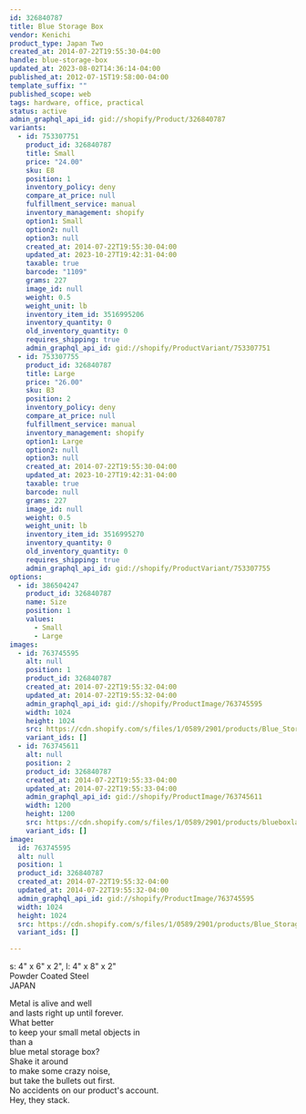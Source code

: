 ```yaml
---
id: 326840787
title: Blue Storage Box
vendor: Kenichi
product_type: Japan Two
created_at: 2014-07-22T19:55:30-04:00
handle: blue-storage-box
updated_at: 2023-08-02T14:36:14-04:00
published_at: 2012-07-15T19:58:00-04:00
template_suffix: ""
published_scope: web
tags: hardware, office, practical
status: active
admin_graphql_api_id: gid://shopify/Product/326840787
variants:
  - id: 753307751
    product_id: 326840787
    title: Small
    price: "24.00"
    sku: E8
    position: 1
    inventory_policy: deny
    compare_at_price: null
    fulfillment_service: manual
    inventory_management: shopify
    option1: Small
    option2: null
    option3: null
    created_at: 2014-07-22T19:55:30-04:00
    updated_at: 2023-10-27T19:42:31-04:00
    taxable: true
    barcode: "1109"
    grams: 227
    image_id: null
    weight: 0.5
    weight_unit: lb
    inventory_item_id: 3516995206
    inventory_quantity: 0
    old_inventory_quantity: 0
    requires_shipping: true
    admin_graphql_api_id: gid://shopify/ProductVariant/753307751
  - id: 753307755
    product_id: 326840787
    title: Large
    price: "26.00"
    sku: B3
    position: 2
    inventory_policy: deny
    compare_at_price: null
    fulfillment_service: manual
    inventory_management: shopify
    option1: Large
    option2: null
    option3: null
    created_at: 2014-07-22T19:55:30-04:00
    updated_at: 2023-10-27T19:42:31-04:00
    taxable: true
    barcode: null
    grams: 227
    image_id: null
    weight: 0.5
    weight_unit: lb
    inventory_item_id: 3516995270
    inventory_quantity: 0
    old_inventory_quantity: 0
    requires_shipping: true
    admin_graphql_api_id: gid://shopify/ProductVariant/753307755
options:
  - id: 386504247
    product_id: 326840787
    name: Size
    position: 1
    values:
      - Small
      - Large
images:
  - id: 763745595
    alt: null
    position: 1
    product_id: 326840787
    created_at: 2014-07-22T19:55:32-04:00
    updated_at: 2014-07-22T19:55:32-04:00
    admin_graphql_api_id: gid://shopify/ProductImage/763745595
    width: 1024
    height: 1024
    src: https://cdn.shopify.com/s/files/1/0589/2901/products/Blue_Storage_Box_Large.jpeg?v=1406073332
    variant_ids: []
  - id: 763745611
    alt: null
    position: 2
    product_id: 326840787
    created_at: 2014-07-22T19:55:33-04:00
    updated_at: 2014-07-22T19:55:33-04:00
    admin_graphql_api_id: gid://shopify/ProductImage/763745611
    width: 1200
    height: 1200
    src: https://cdn.shopify.com/s/files/1/0589/2901/products/blueboxlarge.jpeg?v=1406073333
    variant_ids: []
image:
  id: 763745595
  alt: null
  position: 1
  product_id: 326840787
  created_at: 2014-07-22T19:55:32-04:00
  updated_at: 2014-07-22T19:55:32-04:00
  admin_graphql_api_id: gid://shopify/ProductImage/763745595
  width: 1024
  height: 1024
  src: https://cdn.shopify.com/s/files/1/0589/2901/products/Blue_Storage_Box_Large.jpeg?v=1406073332
  variant_ids: []

---
```


s: 4" x 6" x 2", l: 4" x 8" x 2"   
Powder Coated Steel  
JAPAN

<!-- td {border: 1px solid #ccc;}br {mso-data-placement:same-cell;} -->

Metal is alive and well  
and lasts right up until forever.  
What better  
to keep your small metal objects in  
than a  
blue metal storage box?  
Shake it around  
to make some crazy noise,  
but take the bullets out first.  
No accidents on our product's account.  
Hey, they stack.